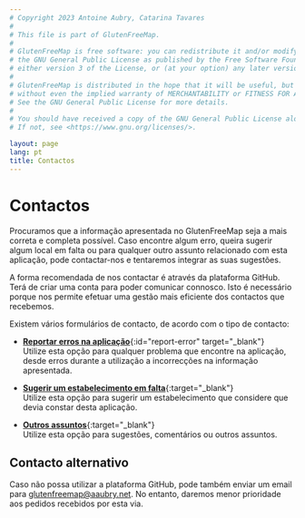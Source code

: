 ```yaml
---
# Copyright 2023 Antoine Aubry, Catarina Tavares
# 
# This file is part of GlutenFreeMap.
# 
# GlutenFreeMap is free software: you can redistribute it and/or modify it under the terms of
# the GNU General Public License as published by the Free Software Foundation,
# either version 3 of the License, or (at your option) any later version.
# 
# GlutenFreeMap is distributed in the hope that it will be useful, but WITHOUT ANY WARRANTY;
# without even the implied warranty of MERCHANTABILITY or FITNESS FOR A PARTICULAR PURPOSE.
# See the GNU General Public License for more details.
# 
# You should have received a copy of the GNU General Public License along with GlutenFreeMap.
# If not, see <https://www.gnu.org/licenses/>.

layout: page
lang: pt
title: Contactos
---
```

# Contactos

Procuramos que a informação apresentada no GlutenFreeMap seja a mais correta e completa possível. Caso encontre algum erro, queira sugerir algum local em falta ou para qualquer outro assunto relacionado com esta aplicação, pode contactar-nos e tentaremos integrar as suas sugestões.

A forma recomendada de nos contactar é através da plataforma GitHub. Terá de criar uma conta para poder comunicar connosco. Isto é necessário porque nos permite efetuar uma gestão mais eficiente dos contactos que recebemos.

Existem vários formulários de contacto, de acordo com o tipo de contacto:

- [**Reportar erros na aplicação**](https://github.com/glutenfreemap/glutenfreemap.github.io/issues/new?template=pt_bug_report.yml){:id="report-error" target="_blank"}  
  Utilize esta opção para qualquer problema que encontre na aplicação, desde erros durante a utilização a incorrecções na informação apresentada.

- [**Sugerir um estabelecimento em falta**](https://github.com/glutenfreemap/glutenfreemap.github.io/issues/new?template=pt_suggest_venue.yml){:target="_blank"}  
  Utilize esta opção para sugerir um estabelecimento que considere que devia constar desta aplicação.

- [**Outros assuntos**](https://github.com/glutenfreemap/glutenfreemap.github.io/discussions/new?category=general){:target="_blank"}  
  Utilize esta opção para sugestões, comentários ou outros assuntos.

## Contacto alternativo

Caso não possa utilizar a plataforma GitHub, pode também enviar um email para [glutenfreemap@aaubry.net](mailto:glutenfreemap@aaubry.net). No entanto, daremos menor prioridade aos pedidos recebidos por esta via.
